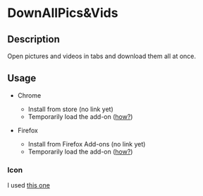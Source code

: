 # DownAllPics&Vids

## Description

Open pictures and videos in tabs and download them all at once.

## Usage
* Chrome
  * Install from store (no link yet)
  * Temporarily load the add-on ([how?](https://developer.chrome.com/extensions/getstarted#unpacked))

* Firefox
  * Install from Firefox Add-ons (no link yet)
  * Temporarily load the add-on ([how?](https://developer.mozilla.org/en/Add-ons/WebExtensions/Temporary_Installation_in_Firefox))

### Icon
I used [this one](https://www.shareicon.net/files-and-folders-document-file-download-archive-interface-download-file-838414)
